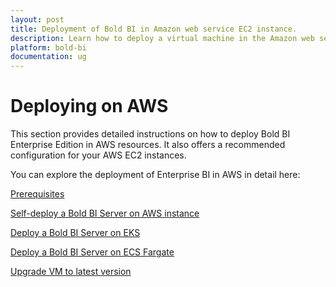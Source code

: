 ```yaml
---
layout: post
title: Deployment of Bold BI in Amazon web service EC2 instance. 
description: Learn how to deploy a virtual machine in the Amazon web service portal and install the Bold BI server application into it.
platform: bold-bi
documentation: ug
---
```


# Deploying on AWS

This section provides detailed instructions on how to deploy Bold BI Enterprise Edition in AWS resources. It also offers a recommended configuration for your AWS EC2 instances.

You can explore the deployment of Enterprise BI in AWS in detail here:

[Prerequisites](/deploying-bold-bi/deploying-on-aws/prerequisites-aws-vm/)

[Self-deploy a Bold BI Server on AWS instance](/deploying-bold-bi/deploying-on-aws/deploy-aws-vm/)

[Deploy a Bold BI Server on EKS](/deploying-bold-bi/deploying-on-aws/deploy-aws-eks/)

[Deploy a Bold BI Server on ECS Fargate](/deploying-bold-bi/deploying-on-aws/deploy-aws-ecs/)

[Upgrade VM to latest version](/deploying-bold-bi/deploying-on-aws/update-aws-vm/)